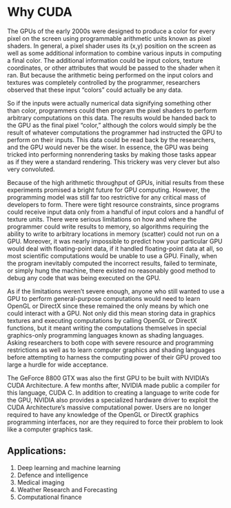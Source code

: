 # Why CUDA

The GPUs of the early 2000s were designed to produce a color for every pixel on the screen using programmable arithmetic units known as pixel shaders. In general, a pixel shader uses its (x,y) position on the screen as well as some additional information to combine various inputs in computing a final color. The additional information could be input colors, texture coordinates, or other attributes that would be passed to the shader when it ran. But because the arithmetic being performed on the input colors and textures was completely controlled by the programmer, researchers observed that these input “colors” could actually be any data.
  
So if the inputs were actually numerical data signifying something other than color, programmers could then program the pixel shaders to perform arbitrary computations on this data. The results would be handed back to the GPU as the final pixel “color,” although the colors would simply be the result of whatever computations the programmer had instructed the GPU to perform on their inputs. This data could be read back by the researchers, and the GPU would never be the wiser. In essence, the GPU was being tricked into performing nonrendering tasks by making those tasks appear as if they were a standard rendering. This trickery was very clever but also very convoluted.

Because of the high arithmetic throughput of GPUs, initial results from these experiments promised a bright future for GPU computing. However, the programming model was still far too restrictive for any critical mass of developers to form. There were tight resource constraints, since programs could receive input data only from a handful of input colors and a handful of texture units. There were serious limitations on how and where the programmer could write results to memory, so algorithms requiring the ability to write to arbitrary locations in memory (scatter) could not run on a GPU. Moreover, it was nearly impossible to predict how your particular GPU would deal with floating-point data, if it handled floating-point data at all, so most scientific computations would be unable to use a GPU. Finally, when the program inevitably computed the incorrect results, failed to terminate, or simply hung the machine, there existed no reasonably good method to debug any code that was being executed on the GPU.

As if the limitations weren’t severe enough, anyone who still wanted to use a GPU to perform general-purpose computations would need to learn OpenGL or DirectX since these remained the only means by which one could interact with a GPU. Not only did this mean storing data in graphics textures and executing computations by calling OpenGL or DirectX functions, but it meant writing the computations themselves in special graphics-only programming languages known as shading languages. Asking researchers to both cope with severe resource and programming restrictions as well as to learn computer graphics and shading languages before attempting to harness the computing power of their GPU proved too large a hurdle for wide acceptance.

The GeForce 8800 GTX was also the first GPU to be built with NVIDIA’s CUDA Architecture. A few months after, NVIDIA made public a compiler for this language, CUDA C. In addition to creating a language to write code for the GPU, NVIDIA also provides a specialized hardware driver to exploit the CUDA Architecture’s massive computational power. Users are no longer required to have any knowledge of the OpenGL or DirectX graphics programming interfaces, nor are they required to force their problem to look like a computer graphics task.

## Applications:
1. Deep learning and machine learning
2. Defence and intelligence
3. Medical imaging
4. Weather Research and Forecasting
5. Computational finance